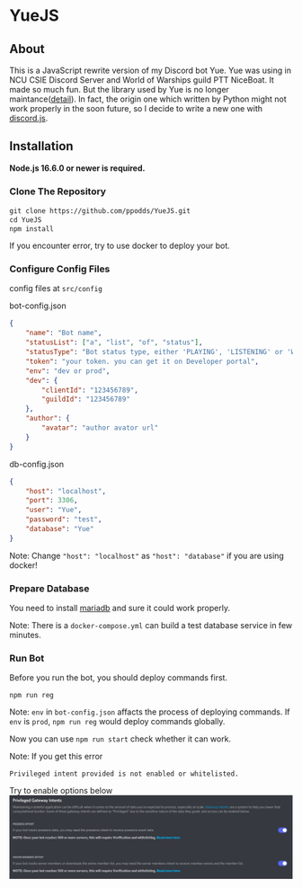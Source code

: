 # YueJS

## About

This is a JavaScript rewrite version of my Discord bot Yue. Yue was using in NCU CSIE Discord Server and World of Warships guild PTT NiceBoat. It made so much fun. But the library used by Yue is no longer maintance([detail](https://gist.github.com/Rapptz/4a2f62751b9600a31a0d3c78100287f1)). In fact, the origin one which written by Python might not work properly in the soon future, so I decide to write a new one with [discord.js](https://github.com/discordjs/discord.js/).

## Installation

**Node.js 16.6.0 or newer is required.**

### Clone The Repository

```shell
git clone https://github.com/ppodds/YueJS.git
cd YueJS
npm install
```

If you encounter error, try to use docker to deploy your bot.

### Configure Config Files

config files at `src/config`

bot-config.json

```json
{
    "name": "Bot name",
    "statusList": ["a", "list", "of", "status"],
    "statusType": "Bot status type, either 'PLAYING', 'LISTENING' or 'WATCHING'",
    "token": "your token. you can get it on Developer portal",
    "env": "dev or prod",
    "dev": {
        "clientId": "123456789",
        "guildId": "123456789"
    },
    "author": {
        "avatar": "author avator url"
    }
}
```

db-config.json

```json
{
    "host": "localhost",
    "port": 3306,
    "user": "Yue",
    "password": "test",
    "database": "Yue"
}
```

Note:
Change `"host": "localhost"` as `"host": "database"` if you are using docker!

### Prepare Database

You need to install [mariadb](https://mariadb.org/download/) and sure it could work properly.

Note:
There is a `docker-compose.yml` can build a test database service in few minutes.

### Run Bot

Before you run the bot, you should deploy commands first.

```shell
npm run reg
```

Note:
`env` in `bot-config.json` affacts the process of deploying commands. If `env` is `prod`, `npm run reg` would deploy commands globally.

Now you can use `npm run start` check whether it can work.

Note:
If you get this error

```
Privileged intent provided is not enabled or whitelisted.
```

Try to enable options below
![Discord Bot Portal Intents](docs/intent.png)

